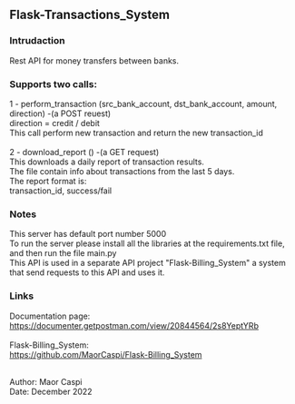 ## Flask-Transactions_System
### Intrudaction
Rest API for money transfers between banks.<br/>

### Supports two calls:
1 - perform_transaction (src_bank_account, dst_bank_account, amount, direction) -(a POST reuest)<br/>
direction = credit / debit<br/>
This call perform new transaction and return the new transaction_id<br/><br/>
2 - download_report () -(a GET request)<br/>
This downloads a daily report of transaction results.<br/>
The file contain info about transactions from the last 5 days.<br/>
The report format is:<br/>
transaction_id, success/fail<br/>

### Notes
This server has default port number 5000<br/>
To run the server please install all the libraries at the requirements.txt file, and then run the file main.py<br/>
This API is used in a separate API project "Flask-Billing_System" a system that send requests to this API and uses it.

### Links
Documentation page:<br/>
https://documenter.getpostman.com/view/20844564/2s8YeptYRb<br/><br/>
Flask-Billing_System:<br/>
https://github.com/MaorCaspi/Flask-Billing_System<br/><br/>

Author: Maor Caspi<br/>
Date: December 2022
